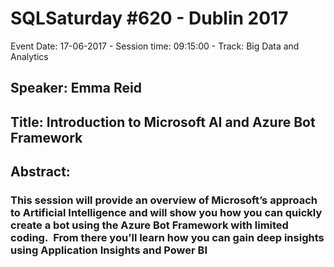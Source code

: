 # SQLSaturday #620 - Dublin 2017
Event Date: 17-06-2017 - Session time: 09:15:00 - Track: Big Data and Analytics 
## Speaker: Emma Reid
## Title: Introduction to Microsoft AI and Azure Bot Framework
## Abstract:
### This session will provide an overview of Microsoft’s approach to Artificial Intelligence and will show you how you can quickly create a bot using the Azure Bot Framework with limited coding.  From there you’ll learn how you can gain deep insights using Application Insights and Power BI
